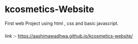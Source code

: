 # kcosmetics-Website
First web Project using html , css and basic javascript.
### 
link :- https://aashimawadhwa.github.io/kcosmetics-website/



